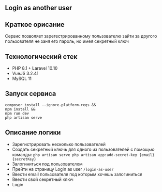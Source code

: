 ## Login as another user

## Краткое орисание

Сервис позволяет зарегестрированному пользователю зайти за другого пользователя 
не заня его пароль, но имея секретный ключ

## Технологический стек

- PHP 8.1 + Laravel 10.10
- VueJS 3.2.41
- MySQL 11


## Запуск сервиса
    composer install --ignore-platform-reqs &&
    npm install &&
    npm run dev
    php artisan serve


## Описание логики
- Зарегистрировать несколько пользователей
- Создать секретный ключь для одного из пользователей с помощью команды:
   `php artisan serve php artisan app:add-secret-key {email} {secretKey}`
- Залогиниться под пользователем
- Прейти на страницу Login as user `/login-as-user`
- Ввести email пользователя под которым хочешь залогиниться
- Ввести свой секретный ключ
- Login
